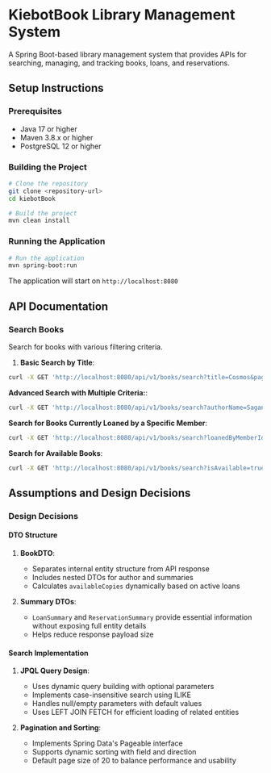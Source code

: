 # KiebotBook Library Management System

A Spring Boot-based library management system that provides APIs for searching, managing, and tracking books, loans, and reservations.

## Setup Instructions

### Prerequisites
- Java 17 or higher
- Maven 3.8.x or higher
- PostgreSQL 12 or higher

### Building the Project
```bash
# Clone the repository
git clone <repository-url>
cd kiebotBook

# Build the project
mvn clean install
```

### Running the Application
```bash
# Run the application
mvn spring-boot:run
```

The application will start on `http://localhost:8080`

## API Documentation

### Search Books
Search for books with various filtering criteria.

1. **Basic Search by Title**:
```bash
curl -X GET 'http://localhost:8080/api/v1/books/search?title=Cosmos&page=0&size=0'
```
**Advanced Search with Multiple Criteria:**:
```bash
curl -X GET 'http://localhost:8080/api/v1/books/search?authorName=Sagan&genre=SCIENCE&publicationYearFrom=1970&publicationYearTo=1990&sort=publicationYear,asc'
```
**Search for Books Currently Loaned by a Specific Member**:
```bash
curl -X GET 'http://localhost:8080/api/v1/books/search?loanedByMemberId=MEM-AB1234&page=0&size=5'
```
**Search for Available Books**:
```bash
curl -X GET 'http://localhost:8080/api/v1/books/search?isAvailable=true&genre=TECHNOLOGY&sort=title,asc'
```

## Assumptions and Design Decisions

### Design Decisions

#### DTO Structure
1. **BookDTO**: 
   - Separates internal entity structure from API response
   - Includes nested DTOs for author and summaries
   - Calculates `availableCopies` dynamically based on active loans

2. **Summary DTOs**:
   - `LoanSummary` and `ReservationSummary` provide essential information without exposing full entity details
   - Helps reduce response payload size

#### Search Implementation
1. **JPQL Query Design**:
   - Uses dynamic query building with optional parameters
   - Implements case-insensitive search using ILIKE
   - Handles null/empty parameters with default values
   - Uses LEFT JOIN FETCH for efficient loading of related entities

2. **Pagination and Sorting**:
   - Implements Spring Data's Pageable interface
   - Supports dynamic sorting with field and direction
   - Default page size of 20 to balance performance and usability



